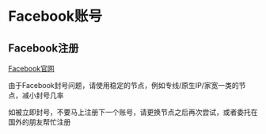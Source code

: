 # Facebook账号

## Facebook注册

[Facebook官网](https://www.facebook.com/)

由于Facebook封号问题，请使用稳定的节点，例如专线/原生IP/家宽一类的节点，减小封号几率

如被立即封号，不要马上注册下一个账号，请更换节点之后再次尝试，或者委托在国外的朋友帮忙注册

